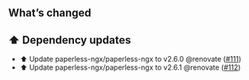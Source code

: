 ## What’s changed

## ⬆️ Dependency updates

- ⬆️ Update paperless-ngx/paperless-ngx to v2.6.0 @renovate ([#111](https://github.com/BenoitAnastay/paperless-home-assistant-addon/pull/111))
- ⬆️ Update paperless-ngx/paperless-ngx to v2.6.1 @renovate ([#112](https://github.com/BenoitAnastay/paperless-home-assistant-addon/pull/112))

